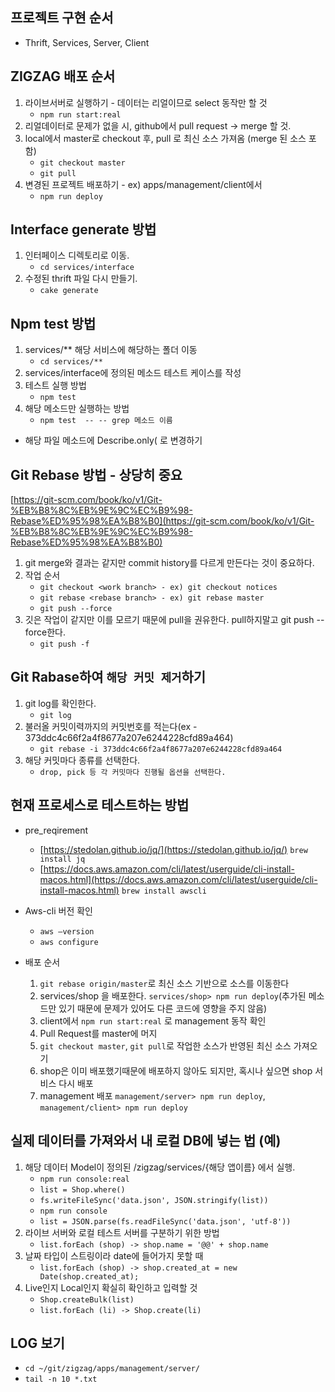 ## 프로젝트 구현 순서
- Thrift, Services, Server, Client

## ZIGZAG 배포 순서
1. 라이브서버로 실행하기 - 데이터는 리얼이므로 select 동작만 할 것
	- `npm run start:real`
2. 리얼데이터로 문제가 없을 시, github에서 pull request -> merge 할 것.
3. local에서 master로 checkout 후, pull 로 최신 소스 가져옴 (merge 된 소스 포함)
	- `git checkout master`
	- `git pull`
4. 변경된 프로젝트 배포하기  - ex) apps/management/client에서
	- `npm run deploy`

## Interface generate 방법
1. 인터페이스 디렉토리로 이동.
	- `cd services/interface`
2. 수정된 thrift 파일 다시 만들기.
	- `cake generate`

## Npm test 방법
1. services/** 해당 서비스에 해당하는 폴더 이동
	- `cd services/**`
2. services/interface에 정의된 메소드 테스트 케이스를 작성
3. 테스트 실행 방법 
	- `npm test`
4. 해당 메소드만 실행하는 방법 
	- `npm test  -- -- grep 메소드 이름`
- 해당 파일 메소드에 Describe.only( 로 변경하기

## **Git Rebase 방법** - 상당히 중요
[https://git-scm.com/book/ko/v1/Git-%EB%B8%8C%EB%9E%9C%EC%B9%98-Rebase%ED%95%98%EA%B8%B0](https://git-scm.com/book/ko/v1/Git-%EB%B8%8C%EB%9E%9C%EC%B9%98-Rebase%ED%95%98%EA%B8%B0)
1. git merge와 결과는 같지만 commit history를 다르게 만든다는 것이 중요하다.
2. 작업 순서
	- `git checkout <work branch> - ex) git checkout notices`
	- `git rebase <rebase branch> - ex) git rebase master`
	- `git push --force `
3. 깃은 작업이 같지만 이를 모르기 때문에 pull을 권유한다. pull하지말고 git push --force한다.
	- `git push -f`

## **Git Rabase하여 `해당 커밋 제거`하기**
1. git log를 확인한다.
	- `git log`
2. 불러올 커밋이력까지의 커밋번호를 적는다(ex - 373ddc4c66f2a4f8677a207e6244228cfd89a464)
	- `git rebase -i 373ddc4c66f2a4f8677a207e6244228cfd89a464`
3. 해당 커밋마다 종류를 선택한다.
	- `drop, pick 등 각 커밋마다 진행될 옵션을 선택한다.`

## 현재 프로세스로 테스트하는 방법
- pre_reqirement
	- [https://stedolan.github.io/jq/](https://stedolan.github.io/jq/)
	`brew install jq`
	- [https://docs.aws.amazon.com/cli/latest/userguide/cli-install-macos.html](https://docs.aws.amazon.com/cli/latest/userguide/cli-install-macos.html)
	`brew install awscli`

- Aws-cli 버전 확인
	- `aws —version`
	- `aws configure`

- 배포 순서
	1. `git rebase origin/master`로 최신 소스 기반으로 소스를 이동한다
	2. services/shop 을 배포한다. `services/shop> npm run deploy`(추가된 메소드만 있기 때문에 문제가 있어도 다른 코드에 영향을 주지 않음)
	3. client에서 `npm run start:real` 로 management 동작 확인
	4. Pull Request를 master에 머지
	5. `git checkout master`, `git pull`로 작업한 소스가 반영된 최신 소스 가져오기
	6. shop은 이미 배포했기때문에 배포하지 않아도 되지만, 혹시나 싶으면 shop 서비스 다시 배포
	7. management 배포 `management/server> npm run deploy`, `management/client> npm run deploy`

## 실제 데이터를 가져와서 내 로컬 DB에 넣는 법 (예)
1. 해당 데이터 Model이 정의된 /zigzag/services/{해당 앱이름} 에서 실행.
	- `npm run console:real`
	- `list = Shop.where()`
	- `fs.writeFileSync('data.json', JSON.stringify(list))`
	- `npm run console`
	- `list = JSON.parse(fs.readFileSync('data.json', 'utf-8'))`
2. 라이브 서버와 로컬 테스트 서버를 구분하기 위한 방법
	- `list.forEach (shop) -> shop.name = '@@' + shop.name`
3. 날짜 타입이 스트링이라 date에 들어가지 못할 때
	- `list.forEach (shop) -> shop.created_at = new Date(shop.created_at);`
4. Live인지 Local인지 확실히 확인하고 입력할 것
	- `Shop.createBulk(list)`
	- `list.forEach (li) -> Shop.create(li)`

## LOG 보기
- `cd ~/git/zigzag/apps/management/server/`
- `tail -n 10 *.txt`